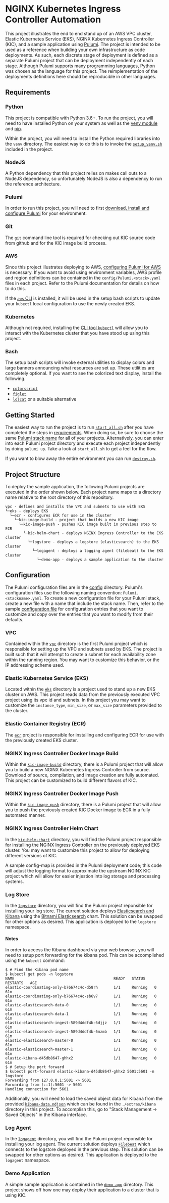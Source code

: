 # NGINX Kubernetes Ingress Controller Automation

This project illustrates the end to end stand up of an AWS VPC cluster,
Elastic Kubernetes Service (EKS), NGINX Kubernetes Ingress Controller (KIC),
and a sample application using [Pulumi](https://www.pulumi.com/). The project
is intended to be used as a reference when building your own infrastructure as 
code deployments. As such, each discrete stage of deployment is defined as a
separate Pulumi project that can be deployment independently of each stage.
Although Pulumi supports many programming languages, Python was chosen as
the language for this project. The reimplementation of the deployments
definitions here should be reproducible in other languages.

## Requirements

### Python

This project is compatible with Python 3.6+. To run the project,
you will need to have installed Python on your system as well as the 
[venv module](https://docs.python.org/3/library/venv.html) and
[pip](https://pypi.org/project/pip/).

Within the project, you will need to install the Python required libraries into
the `venv` directory. The easiest way to do this is to invoke the 
[`setup_venv.sh`](./setup_venv.sh) included in the project.

### NodeJS

A Python dependency that this project relies on makes call outs to a NodeJS
dependency, so unfortunately NodeJS is also a dependency to run the
reference architecture.

### Pulumi

In order to run this project, you will need to first [download, install and 
configure Pulumi](https://www.pulumi.com/docs/get-started/install/) for 
your environment.

### Git

The `git` command line tool is required for checking out KIC source code from
github and for the KIC image build process.

### AWS

Since this project illustrates deploying to AWS, 
[configuring Pulumi for AWS](https://www.pulumi.com/docs/intro/cloud-providers/aws/setup/)
is necessary. If you want to avoid using environment variables, AWS profile
and region definitions can be contained in the `config/Pulumi.<stack>.yaml` 
files in each project. Refer to the Pulumi documentation for details on how to
do this.

If the [`aws` CLI](https://aws.amazon.com/cli/) is installed, it will be used
in the setup bash scripts to update your `kubectl` local configuration to use
the newly created EKS.

### Kubernetes

Although not required, installing the [CLI tool `kubectl`](https://kubernetes.io/docs/tasks/tools/)
will allow you to interact with the Kubernetes cluster that you have stood up
using this project.

### Bash

The setup bash scripts will invoke external utilities to display colors and
large banners announcing what resources are set up. These utilities are
completely optional. If you want to see the colorized text display, install
the following.
 * [`colorscript`](https://github.com/charitarthchugh/shell-color-scripts)
 * [`figlet`](http://www.figlet.org/)
 * [`lolcat`](https://github.com/ur0/lolcat) or a suitable alternative

## Getting Started

The easiest way to run the project is to run [`start_all.sh`](./start_all.sh) 
after you have  completed the steps in [requirements](README.md#requirements).
When doing so, be sure to choose the same 
[Pulumi stack name](https://www.pulumi.com/docs/intro/concepts/stack/) 
for all of your projects. Alternatively, you can enter into each Pulumi
project directory and execute each project independently by doing 
`pulumi up`. Take a look at `start_all.sh` to get a feel for the flow.

If you want to blow away the entire environment you can run 
[`destroy.sh`](./destroy.sh).

## Project Structure

To deploy the sample application, the following Pulumi projects are executed
in the order shown below. Each project name maps to a directory name relative
to the root directory of this repository.

```
vpc - defines and installs the VPC and subnets to use with EKS
└─eks - deploys EKS
  └─ecr - configures ECR for use in the cluster
    └─kic-image-build - project that builds a new KIC image  
      └─kic-image-push - pushes KIC image built in previous step to ECR
        └─kic-helm-chart - deploys NGINX Ingress Controller to the EKS cluster 
          └─logstore - deploys a logstore (elasticsearch) to the EKS cluster 
            └─logagent - deploys a logging agent (filebeat) to the EKS cluster 
              └─demo-app - deploys a sample application to the cluster
```

## Configuration

The Pulumi configuration files are in the [config](./config) directory.
Pulumi's configuration files use the following naming convention:
`Pulumi.<stackname>.yaml`. To create a new configuration file for your
Pulumi stack, create a new file with a name that include the stack name.
Then, refer to the sample [configuration file](./config/Pulumi.stackname.yaml.example)
for configuration entries that you want to customize and copy over the
entries that you want to modify from their defaults.

### VPC

Contained within the [`vpc`](./vpc) directory is the first Pulumi project
which is responsible for setting up the VPC and subnets used by EKS. The
project is built such that it will attempt to create a subnet for each
availability zone within the running region. You may want to customize this
behavior, or the IP addressing scheme used.

### Elastic Kubernetes Service (EKS)

Located within the [`eks`](./eks) directory is a project used to stand up a
new EKS cluster on AWS. This project reads data from the previously executed
VPC project using its vpc id and subnets. In this project you may want to 
customize the `instance_type`, `min_size`, or `max_size` parameters provided
to the cluster.

### Elastic Container Registry (ECR)
The [`ecr`](./ecr) project is responsible for installing and configuring
ECR for use with the previously created EKS cluster.

### NGINX Ingress Controller Docker Image Build

Within the [`kic-image-build`](./kic-image-build) directory, there is a
Pulumi project that will allow you to build a new NGINX Kubernetes
Ingress Controller from source. Download of source, compilation, and image
creation are fully automated. This project can be customized to build
different flavors of KIC.

### NGINX Ingress Controller Docker Image Push

Within the [`kic-image-push`](./kic-image-push) directory, there is a
Pulumi project that will allow you to push the previously created KIC
Docker image to ECR in a fully automated manner.

### NGINX Ingress Controller Helm Chart

In the [`kic-helm-chart`](./kic-helm-chart) directory,
you will find the Pulumi project responsible for installing the NGINX
Ingress Controller on the previously deployed EKS cluster. You may want
to customize this project to allow for deploying different versions of
KIC.

A sample config-map is provided in the Pulumi deployment code; this 
code will adjust the logging format to approximate the upstream 
NGINX KIC project which will allow for easier injestion into log
storage and processing systems. 

### Log Store

In the [`logstore`](./logstore) directory, you will find the Pulumi
project reponsible for installing your log store. The current
solution deploys 
[Elasticsearch and Kibana](https://www.elastic.co/elastic-stack) 
using the 
[Bitnami Elasticsearch](https://bitnami.com/stack/elasticsearch/helm)
chart. This solution can be swapped for other options as desired.
This application is deployed to the `logstore` namespace. 

#### Notes
In order to access the Kibana dashboard via your web browser, you will
need to setup port forwarding for the kibana pod. This can be accomplished
using the `kubectl` command:

```
$ # Find the Kibana pod name
$ kubectl get pods -n logstore
NAME                                            READY   STATUS    RESTARTS   AGE
elastic-coordinating-only-b76674c4c-d58rh       1/1     Running   0          61m
elastic-coordinating-only-b76674c4c-sb6v7       1/1     Running   0          61m
elastic-elasticsearch-data-0                    1/1     Running   0          61m
elastic-elasticsearch-data-1                    1/1     Running   0          61m
elastic-elasticsearch-ingest-589d4ddf4b-6djjz   1/1     Running   0          61m
elastic-elasticsearch-ingest-589d4ddf4b-6mzmb   1/1     Running   0          61m
elastic-elasticsearch-master-0                  1/1     Running   0          61m
elastic-elasticsearch-master-1                  1/1     Running   0          61m
elastic-kibana-d45db8647-ghhx2                  1/1     Running   0          61m
$ # Setup the port forward
$ kubectl port-forward elastic-kibana-d45db8647-ghhx2 5601:5601 -n logstore
Forwarding from 127.0.0.1:5601 -> 5601
Forwarding from [::1]:5601 -> 5601
Handling connection for 5601
````

Additionally, you will need to load the saved object data for Kibana from 
the provided [`kibana-data.ndjson`](./extras/kibana/kibana-data.ndjson) 
which can be found in the `./extras/kibana` directory in this project. To
accomplish this, go to "Stack Management -> Saved Objects" in the Kibana
interface. 

### Log Agent

In the [`logagent`](./logagent) directory, you will find the Pulumi
project reponsible for installing your log agent. The current solution
deploys [`Filebeat`](https://www.elastic.co/beats/) which connects
to the logstore deployed in the previous step. This solution can be
swapped for other options as desired. This application is
deployed to the `logagent` namespace.


### Demo Application

A simple sample application is contained in the [`demo-app`](./demo-app)
directory. This project shows off how one may deploy their application
to a cluster that is using KIC.
